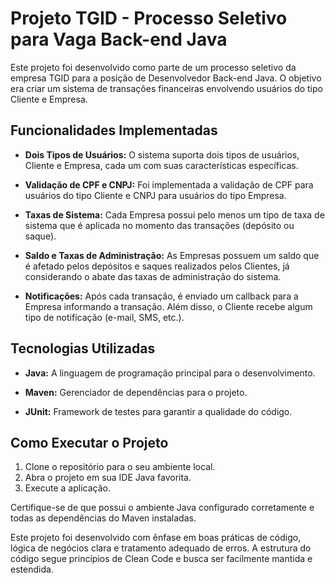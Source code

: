 # Projeto TGID - Processo Seletivo para Vaga Back-end Java

Este projeto foi desenvolvido como parte de um processo seletivo da empresa TGID para a posição de Desenvolvedor Back-end Java. O objetivo era criar um sistema de transações financeiras envolvendo usuários do tipo Cliente e Empresa.

## Funcionalidades Implementadas

- **Dois Tipos de Usuários:** O sistema suporta dois tipos de usuários, Cliente e Empresa, cada um com suas características específicas.

- **Validação de CPF e CNPJ:** Foi implementada a validação de CPF para usuários do tipo Cliente e CNPJ para usuários do tipo Empresa.

- **Taxas de Sistema:** Cada Empresa possui pelo menos um tipo de taxa de sistema que é aplicada no momento das transações (depósito ou saque).

- **Saldo e Taxas de Administração:** As Empresas possuem um saldo que é afetado pelos depósitos e saques realizados pelos Clientes, já considerando o abate das taxas de administração do sistema.

- **Notificações:** Após cada transação, é enviado um callback para a Empresa informando a transação. Além disso, o Cliente recebe algum tipo de notificação (e-mail, SMS, etc.).

## Tecnologias Utilizadas

- **Java:** A linguagem de programação principal para o desenvolvimento.

- **Maven:** Gerenciador de dependências para o projeto.

- **JUnit:** Framework de testes para garantir a qualidade do código.

## Como Executar o Projeto

1. Clone o repositório para o seu ambiente local.
2. Abra o projeto em sua IDE Java favorita.
3. Execute a aplicação.

Certifique-se de que possui o ambiente Java configurado corretamente e todas as dependências do Maven instaladas.

Este projeto foi desenvolvido com ênfase em boas práticas de código, lógica de negócios clara e tratamento adequado de erros. A estrutura do código segue princípios de Clean Code e busca ser facilmente mantida e estendida.
